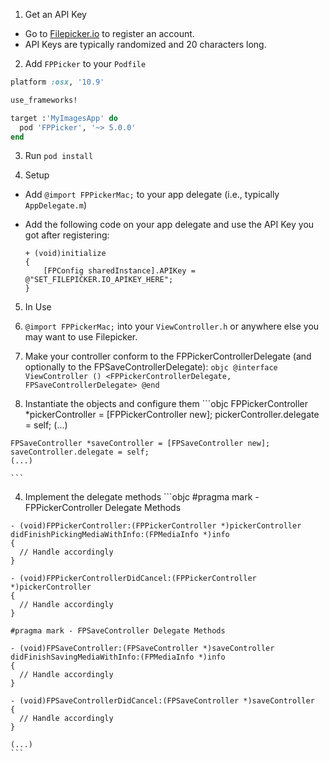 1. Get an API Key
  - Go to [Filepicker.io](www.filepicker.io) to register an account.
  - API Keys are typically randomized and 20 characters long.

2. Add `FPPicker` to your `Podfile`

  ```ruby
  platform :osx, '10.9'

  use_frameworks!

  target :'MyImagesApp' do
    pod 'FPPicker', '~> 5.0.0'
  end
  ```

3. Run `pod install`

4. Setup
  - Add `@import FPPickerMac;` to your app delegate (i.e., typically `AppDelegate.m`)
  - Add the following code on your app delegate and use the API Key you got after registering:

    ```objc
    + (void)initialize
    {
        [FPConfig sharedInstance].APIKey = @"SET_FILEPICKER.IO_APIKEY_HERE";
    }
    ```
5. In Use
  1. `@import FPPickerMac;` into your `ViewController.h` or anywhere else you may want to use Filepicker.

  2. Make your controller conform to the FPPickerControllerDelegate (and optionally to the FPSaveControllerDelegate):
    ```objc
    @interface ViewController () <FPPickerControllerDelegate,
                                  FPSaveControllerDelegate>
    @end
    ```
  3. Instantiate the objects and configure them
    ```objc
    FPPickerController *pickerController = [FPPickerController new];
    pickerController.delegate = self;
    (...)

    FPSaveController *saveController = [FPSaveController new];
    saveController.delegate = self;
    (...)

    ```
  4. Implement the delegate methods
    ```objc
    #pragma mark - FPPickerController Delegate Methods

    - (void)FPPickerController:(FPPickerController *)pickerController didFinishPickingMediaWithInfo:(FPMediaInfo *)info
    {
      // Handle accordingly
    }

    - (void)FPPickerControllerDidCancel:(FPPickerController *)pickerController
    {
      // Handle accordingly
    }

    #pragma mark - FPSaveController Delegate Methods

    - (void)FPSaveController:(FPSaveController *)saveController didFinishSavingMediaWithInfo:(FPMediaInfo *)info
    {
      // Handle accordingly
    }

    - (void)FPSaveControllerDidCancel:(FPSaveController *)saveController
    {
      // Handle accordingly
    }

    (...)
    ```
